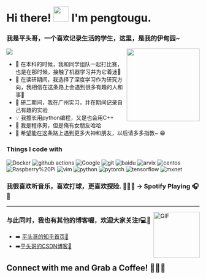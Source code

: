 <h1>Hi there! <img src="https://media.giphy.com/media/hvRJCLFzcasrR4ia7z/giphy.gif" height="40px" width="40px">  I'm  pengtougu. 



### 我是平头哥，一个喜欢记录生活的学生，这里，是我的伊甸园~  
<div>
<img align="right" height="190px" src="https://ss2.bdstatic.com/70cFvnSh_Q1YnxGkpoWK1HF6hhy/it/u=1410335010,2761093436&fm=26&gp=0.jpg"/>
</div>

<p align="left">
<img src = "https://github-readme-stats.vercel.app/api?username=pengtougu&&show_icons=true&title_color=66ffff&icon_color=7a34f9&text_color=009999&bg_color=333366& theme=radical"/>
</p>

- 🔭 在本科的时候，我和同学组队一起打比赛，也是在那时候，接触了机器学习并为它着迷🤖
- 🌱 在读研期间，我选择了深度学习作为研究方向，我相信在这条路上会遇到很多有趣的人和事🤣
- 👯  研二期间，我在广州实习，并在期间记录自己有趣的实验
- 💡   我擅长用python编程，又是也会用C++
- 👩 我是程序男，但是俺有女朋友哈哈
- 🤣 希望能在这条路上遇到更多大神和朋友，以后请多多指教~ 😁
  
<h3>Things I code with</h3>
<p>
  <img alt="Docker" src="https://img.shields.io/badge/-Docker-46a2f1?style=flat-square&logo=docker&logoColor=white" />
  <img alt="github actions" src="https://img.shields.io/badge/-Github_Actions-2088FF?style=flat-square&logo=github-actions&logoColor=white" />
  <img alt="Google" src="https://img.shields.io/badge/-Google_Cloud_Platform-1a73e8?style=flat-square&logo=google-cloud&logoColor=white" />
  <img alt="git" src="https://img.shields.io/badge/-Git-F05032?style=flat-square&logo=git&logoColor=white" />
  <img alt="baidu" src="https://img.shields.io/badge/baidu-%20-white?color=blue&logo=baidu&logoColor=blue&style=flat-square" />
  <img alt="arvix" src="https://img.shields.io/badge/arvix-%20-white?color=red&label=arvix&logo=arvix&logoColor=red&style=flat-square" />
  <img alt="centos" src="https://img.shields.io/badge/centos-%20-white?color=red&label=centos&logo=centos&logoColor=red&style=flat-square" />
  <img alt="Raspberry%20Pi" src="https://img.shields.io/badge/Raspberry%20Pi-%20-white?color=red&label=Raspberry%20Pi&logo=Raspberry%20Pi&logoColor=red&style=flat-square" />
  <img alt="vim" src="https://img.shields.io/badge/vim-%20-white?color=green&label=vim&logo=vim&logoColor=green" />
  <img alt="python" src="https://img.shields.io/badge/python-%20-white?color=yellow&label=python&logo=python&logoColor=yellow" />
  <img alt="pytorch" src="https://img.shields.io/badge/pytorch-%20-white?color=red&label=pytorch&logo=pytorch&logoColor=red&style=flat-square" />
  <img alt="tensorflow" src="https://img.shields.io/badge/tensorflow-%20-white?color=orange&label=tensorflow&logo=tensorflow&logoColor=orange&style=flat-square" />
  <img alt="mxnet" src="https://img.shields.io/badge/mxnet-%20-red?color=red&label=mxnet&logo=mxnet&logoColor=red&style=flat-square" />
</p>

### 我很喜欢听音乐，喜欢打球，更喜欢探险. 🎼🎸🎶   →   Spotify Playing 🎧👀


---
<div>
<img align="right" alt="GIF" height="120px" src="https://ss0.bdstatic.com/70cFuHSh_Q1YnxGkpoWK1HF6hhy/it/u=2757967338,3675478352&fm=26&gp=0.jpg"/>
</div>
  
### 与此同时，我也有其他的博客喔，欢迎大家关注!💻📌

- ➡️ [平头哥的知乎首页💛](https://www.zhihu.com/people/chenxiangrong)
- ➡️[平头哥的CSDN博客💛](https://blog.csdn.net/weixin_45829462?spm=1001.2101.3001.5343&type=blog)


## Connect with me and Grab a Coffee! 🙋‍♀️🥤             
